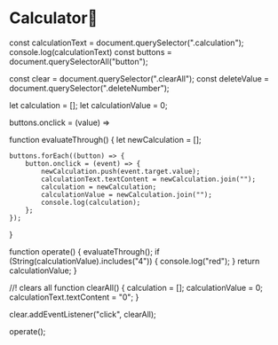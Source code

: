 # Calculator🐉
const calculationText = document.querySelector(".calculation");
console.log(calculationText)
const buttons = document.querySelectorAll("button");

const clear = document.querySelector(".clearAll");
const deleteValue = document.querySelector(".deleteNumber");

let calculation = [];
let calculationValue = 0;

buttons.onclick = (value) => 

function evaluateThrough() {
    let newCalculation = [];

    buttons.forEach((button) => {
        button.onclick = (event) => {
            newCalculation.push(event.target.value);
            calculationText.textContent = newCalculation.join("");
            calculation = newCalculation;
            calculationValue = newCalculation.join("");
            console.log(calculation);
        };
    });
}

function operate() {
    evaluateThrough();
    if (String(calculationValue).includes("4")) {
        console.log("red");
    }
    return calculationValue;
}

//! clears all
function clearAll() {
    calculation = [];
    calculationValue = 0;
    calculationText.textContent = "0";
}

clear.addEventListener("click", clearAll);

operate();
